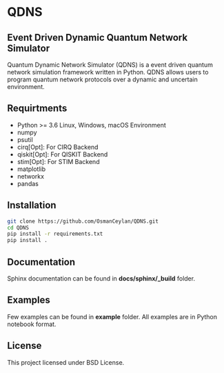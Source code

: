 # QDNS
## Event Driven Dynamic Quantum Network Simulator

Quantum Dynamic Network Simulator (QDNS) is a event driven quantum network simulation framework written in Python. QDNS allows users to program quantum network protocols over a dynamic and uncertain environment.

## Requirtments
- Python >= 3.6 Linux, Windows, macOS Environment
- numpy
- psutil
- cirq[Opt]: For CIRQ Backend
- qiskit[Opt]: For QISKIT Backend
- stim[Opt]: For STIM Backend
- matplotlib
- networkx
- pandas

## Installation

```sh
git clone https://github.com/OsmanCeylan/QDNS.git
cd QDNS
pip install -r requirements.txt
pip install .
```

## Documentation

Sphinx documentation can be found in **docs/sphinx/_build** folder.

## Examples

Few examples can be found in **example** folder. All examples are in Python notebook format.

## License

This project licensed under BSD License.
